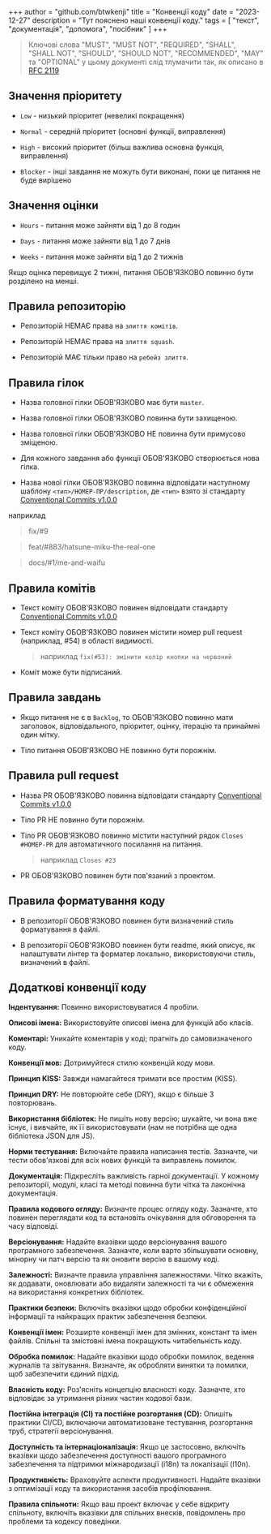 +++
author = "github.com/btwkenji"
title = "Конвенції коду"
date = "2023-12-27"
description = "Тут пояснено наші конвенції коду."
tags = [
    "текст",
    "документація",
    "допомога",
    "посібник"
]
+++

> Ключові слова "MUST", "MUST NOT", "REQUIRED", "SHALL", "SHALL NOT", "SHOULD", "SHOULD NOT", "RECOMMENDED", "MAY" та "OPTIONAL" у цьому документі слід тлумачити так, як описано в [RFC 2119](https://www.rfc-editor.org/rfc/rfc2119)

## Значення пріоритету

- `Low` - низький пріоритет (невеликі покращення)

- `Normal` - середній пріоритет (основні функції, виправлення)

- `High` - високий пріоритет (більш важлива основна функція, виправлення)

- `Blocker` - інші завдання не можуть бути виконані, поки це питання не буде вирішено

## Значення оцінки

- `Hours` - питання може зайняти від 1 до 8 годин

- `Days` - питання може зайняти від 1 до 7 днів

- `Weeks` - питання може зайняти від 1 до 2 тижнів

Якщо оцінка перевищує 2 тижні, питання ОБОВ'ЯЗКОВО повинно бути розділено на менші.

## Правила репозиторію

- Репозиторій НЕМАЄ права на `злиття комітів`.

- Репозиторій НЕМАЄ права на `злиття squash`.

- Репозиторій МАЄ тільки право на `ребейз злиття`.

## Правила гілок


- Назва головної гілки ОБОВ'ЯЗКОВО має бути `master`.

- Назва головної гілки ОБОВ'ЯЗКОВО повинна бути захищеною.

- Назва головної гілки ОБОВ'ЯЗКОВО НЕ повинна бути примусово зміщеною.

- Для кожного завдання або функції ОБОВ'ЯЗКОВО створюється нова гілка.

- Назва нової гілки ОБОВ'ЯЗКОВО повинна відповідати наступному шаблону `<тип>/НОМЕР-ПР/description`, де `<тип>` взято зі стандарту [Conventional Commits v1.0.0](https://www.conventionalcommits.org/en/v1.0.0/)

наприклад

> fix/#9
  
> feat/#883/hatsune-miku-the-real-one
  
> docs/#1/me-and-waifu

## Правила комітів

- Текст коміту ОБОВ'ЯЗКОВО повинен відповідати стандарту [Conventional Commits v1.0.0](https://www.conventionalcommits.org/en/v1.0.0/)

- Текст коміту ОБОВ'ЯЗКОВО повинен містити номер pull request (наприклад, #54) в області видимості.

  > наприклад `fix(#53): змінити колір кнопки на червоний`
- Коміт може бути підписаний.

## Правила завдань

- Якщо питання не є в `Backlog`, то ОБОВ'ЯЗКОВО повинно мати заголовок, відповідального, пріоритет, оцінку, ітерацію та принаймні один мітку.

- Тіло питання ОБОВ'ЯЗКОВО НЕ повинно бути порожнім.

## Правила pull request

- Назва PR ОБОВ'ЯЗКОВО повинна відповідати стандарту [Conventional Commits v1.0.0](https://www.conventionalcommits.org/en/v1.0.0/)

- Тіло PR НЕ повинно бути порожнім.

- Тіло PR ОБОВ'ЯЗКОВО повинно містити наступний рядок `Closes #НОМЕР-PR` для автоматичного посилання на питання.

  > наприклад `Closes #23`
- PR ОБОВ'ЯЗКОВО повинен бути пов'язаний з проектом.

## Правила форматування коду

- В репозиторії ОБОВ'ЯЗКОВО повинен бути визначений стиль форматування в файлі.

- В репозиторії ОБОВ'ЯЗКОВО повинен бути readme, який описує, як налаштувати лінтер та форматер локально, використовуючи стиль, визначений в файлі.

## Додаткові конвенції коду

**Індентування:** Повинно використовуватися 4 пробіли.

**Описові імена:** Використовуйте описові імена для функцій або класів.

**Коментарі:** Уникайте коментарів у коді; прагніть до самовизначеного коду.

**Конвенції мов:** Дотримуйтеся стилю конвенцій коду мови.

**Принцип KISS:** Завжди намагайтеся тримати все простим (KISS).

**Принцип DRY:** Не повторюйте себе (DRY), якщо є більше 3 повторювань.

**Використання бібліотек:** Не пишіть нову версію; шукайте, чи вона вже існує, і вивчайте, як її використовувати (нам не потрібна ще одна бібліотека JSON для JS).

**Норми тестування:** Включайте правила написання тестів. Зазначте, чи тести обов'язкові для всіх нових функцій та виправлень помилок.

**Документація:** Підкресліть важливість гарної документації. У кожному репозиторії, модулі, класі та методі повинна бути чітка та лаконічна документація.

**Правила кодового огляду:** Визначте процес огляду коду. Зазначте, хто повинен переглядати код та встановіть очікування для обговорення та часу відповіді.

**Версіонування:** Надайте вказівки щодо версіонування вашого програмного забезпечення. Зазначте, коли варто збільшувати основну, мінорну чи патч версію та як оновити версію в вашому коді.


**Залежності:** Визначте правила управління залежностями. Чітко вкажіть, як додавати, оновлювати або видаляти залежності та чи є обмеження на використання конкретних бібліотек.

**Практики безпеки:** Включіть вказівки щодо обробки конфіденційної інформації та найкращих практик забезпечення безпеки.

**Конвенції імен:** Розширте конвенції імен для змінних, констант та імен файлів. Спільні та змістовні імена покращують читабельність коду.

**Обробка помилок:** Надайте вказівки щодо обробки помилок, ведення журналів та звітування. Визначте, як обробляти винятки та помилки, щоб забезпечити єдиний підхід.

**Власність коду:** Роз'ясніть концепцію власності коду. Зазначте, хто відповідає за утримання різних частин кодової бази.

**Постійна інтеграція (CI) та постійне розгортання (CD):** Опишіть практики CI/CD, включаючи автоматизоване тестування, розгортання труб, стратегії версіонування.

**Доступність та інтернаціоналізація:** Якщо це застосовно, включіть вказівки щодо забезпечення доступності вашого програмного забезпечення та підтримки міжнародизації (i18n) та локалізації (l10n).

**Продуктивність:** Враховуйте аспекти продуктивності. Надайте вказівки з оптимізації коду та використання засобів профілювання.

**Правила спільноти:** Якщо ваш проект включає у себе відкриту спільноту, включіть вказівки для спільних внесків, повідомлень про проблеми та кодексу поведінки.
